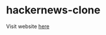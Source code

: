 # hackernews-clone

Visit website <a href="https://emsmjc-hackernews.herokuapp.com/" target="_blank">here</a>

